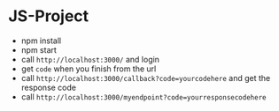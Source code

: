 # JS-Project

- npm install
- npm start
- call `http://localhost:3000/` and login
- get `code` when you finish from the url
- call `http://localhost:3000/callback?code=yourcodehere` and get the response code
- call `http://localhost:3000/myendpoint?code=yourresponsecodehere`
